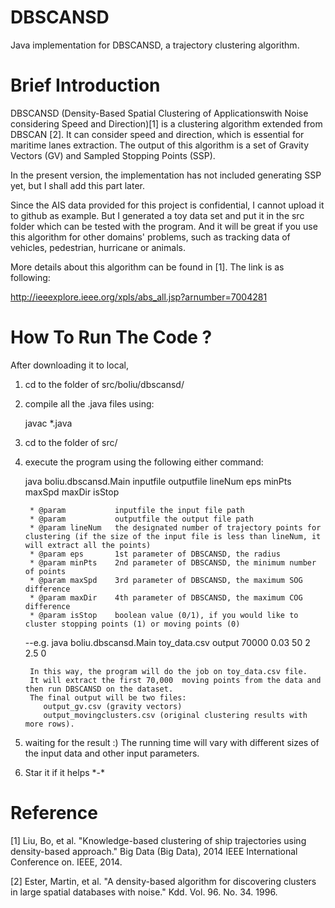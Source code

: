 # DBSCANSD
Java implementation for DBSCANSD, a trajectory clustering algorithm.

# Brief Introduction

DBSCANSD (Density-Based Spatial Clustering of Applicationswith Noise considering Speed and Direction)[1] is a clustering algorithm extended from DBSCAN [2]. It can consider speed and direction, which is essential for maritime lanes extraction. The output of this algorithm is a set of Gravity Vectors (GV) and  Sampled Stopping Points (SSP). 

In the present version, the implementation has not included generating SSP yet, but I shall add this part later.

Since the AIS data provided for this project is confidential, I cannot upload it to github as example. But I generated a toy data set and put it in the src folder which can be tested with the program. And it will be great if you use this algorithm for other domains' problems, such as tracking data of vehicles, pedestrian, hurricane or animals. 

More details about this algorithm can be found in [1]. The link is as following:

http://ieeexplore.ieee.org/xpls/abs_all.jsp?arnumber=7004281

# How To Run The Code ?

After downloading it to local, 

1. cd to the folder of src/boliu/dbscansd/

2. compile all the .java files using:

    javac *.java

3. cd to the folder of src/

4. execute the program using the following either command:

      java boliu.dbscansd.Main inputfile outputfile lineNum eps minPts maxSpd maxDir isStop 
      
        * @param           inputfile the input file path
    	* @param           outputfile the output file path
    	* @param lineNum   the designated number of trajectory points for clustering (if the size of the input file is less than lineNum, it will extract all the points)
    	* @param eps       1st parameter of DBSCANSD, the radius
    	* @param minPts    2nd parameter of DBSCANSD, the minimum number of points
    	* @param maxSpd	   3rd parameter of DBSCANSD, the maximum SOG difference
    	* @param maxDir	   4th parameter of DBSCANSD, the maximum COG difference
    	* @param isStop	   boolean value (0/1), if you would like to cluster stopping points (1) or moving points (0)
    	
    --e.g. java boliu.dbscansd.Main toy_data.csv output 70000 0.03 50 2 2.5 0
        
        In this way, the program will do the job on toy_data.csv file. 
        It will extract the first 70,000  moving points from the data and then run DBSCANSD on the dataset. 
        The final output will be two files: 
           output_gv.csv (gravity vectors)
           output_movingclusters.csv (original clustering results with more rows).
    


5. waiting for the result :)  The running time will vary with different sizes of the input data and other input parameters.

6. Star it if it helps  \*-\*


# Reference
[1] Liu, Bo, et al. "Knowledge-based clustering of ship trajectories using density-based approach." Big Data (Big Data), 2014 IEEE International Conference on. IEEE, 2014.

[2] Ester, Martin, et al. "A density-based algorithm for discovering clusters in large spatial databases with noise." Kdd. Vol. 96. No. 34. 1996.
